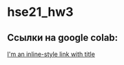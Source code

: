# hse21_hw3
## Ссылки на google colab:
[I'm an inline-style link with title](https://www.google.com "Google's Homepage")
